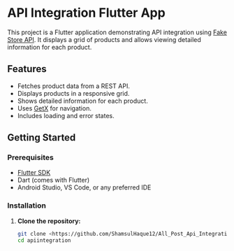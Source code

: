 # API Integration Flutter App

This project is a Flutter application demonstrating API integration using [Fake Store API](https://fakestoreapi.com/). It displays a grid of products and allows viewing detailed information for each product.

## Features

- Fetches product data from a REST API.
- Displays products in a responsive grid.
- Shows detailed information for each product.
- Uses [GetX](https://pub.dev/packages/get) for navigation.
- Includes loading and error states.

## Getting Started

### Prerequisites

- [Flutter SDK](https://flutter.dev/docs/get-started/install)
- Dart (comes with Flutter)
- Android Studio, VS Code, or any preferred IDE

### Installation

1. **Clone the repository:**
   ```sh
   git clone <https://github.com/ShamsulHaque12/All_Post_Api_Integration.git>
   cd apiintegration
